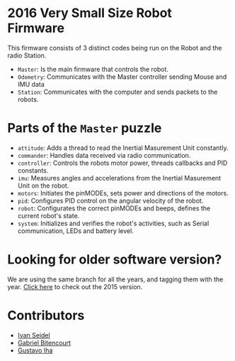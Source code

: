 # 2016 Very Small Size Robot Firmware
This firmware consists of 3 distinct codes being run on the Robot and the radio
Station.

* `Master`: Is the main firmware that controls the robot.
* `Odometry`: Communicates with the Master controller sending Mouse and IMU data
* `Station`: Communicates with the computer and sends packets to the robots.


# Parts of the `Master` puzzle

* `attitude`: Adds a thread to read the Inertial Masurement Unit constantly.
* `commander`: Handles data received via radio communication.
* `controller`: Controls the robots motor power, threads callbacks and PID constants.
* `imu`: Measures angles and accelerations from the Inertial Masurement Unit on the robot.
* `motors`: Initiates the pinMODEs, sets power and directions of the motors.
* `pid`: Configures PID control on the angular velocity of the robot.
* `robot`: Configurates the correct pinMODEs and beeps, defines the current robot's state.
* `system`: Initializes and verifies the robot's activities, such as Serial communication, LEDs and battery level.

# Looking for older software version?
We are using the same branch for all the years, and tagging them with the
year. [Click here](https://github.com/UFABC-NoBox/NoWhere/tree/vss2015)
to check out the 2015 version.

# Contributors

* [Ivan Seidel](http://github.com/ivanseidel)
* [Gabriel Bitencourt](https://github.com/gabriel-bitencs)
* [Gustavo Iha](https://github.com/gustavoiha)
